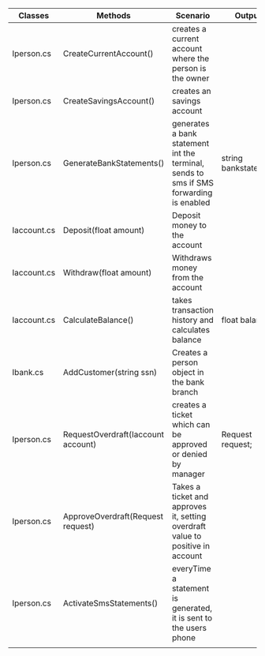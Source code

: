 | Classes     	| Methods                            	| Scenario                                                                               	| Outputs               	|
|-------------	|------------------------------------	|----------------------------------------------------------------------------------------	|-----------------------	|
| Iperson.cs  	| CreateCurrentAccount()             	| creates a current account where the person is the owner                                	|                       	|
| Iperson.cs  	| CreateSavingsAccount()             	| creates an savings account                                                             	|                       	|
| Iperson.cs  	| GenerateBankStatements()           	| generates a bank statement int the terminal, sends to sms if SMS forwarding is enabled 	| string bankstatement; 	|
| Iaccount.cs 	| Deposit(float amount)              	| Deposit money to the account                                                           	|                       	|
| Iaccount.cs 	| Withdraw(float amount)             	| Withdraws money from the account                                                       	|                       	|
| Iaccount.cs 	| CalculateBalance()                 	| takes transaction history and calculates balance                                       	| float balance;        	|
| Ibank.cs    	| AddCustomer(string ssn)            	| Creates a person object in the bank branch                                             	|                       	|
| Iperson.cs  	| RequestOverdraft(Iaccount account) 	| creates a ticket which can be approved or denied by manager                            	| Request request;      	|
| Iperson.cs  	| ApproveOverdraft(Request request)  	| Takes a ticket and approves it, setting overdraft value to positive in account         	|                       	|
| Iperson.cs  	| ActivateSmsStatements()            	| everyTime a statement is generated, it is sent to the users phone                      	|                       	|
|             	|                                    	|                                                                                        	|                       	|